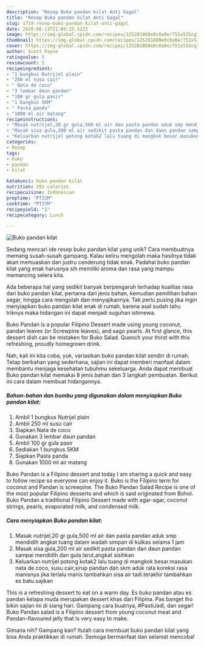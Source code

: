 ```yaml
---
description: "Resep Buko pandan kilat Anti Gagal"
title: "Resep Buko pandan kilat Anti Gagal"
slug: 1719-resep-buko-pandan-kilat-anti-gagal
date: 2020-06-13T21:03:25.522Z
image: https://img-global.cpcdn.com/recipes/125281860e0c0a0e/751x532cq70/buko-pandan-kilat-foto-resep-utama.jpg
thumbnail: https://img-global.cpcdn.com/recipes/125281860e0c0a0e/751x532cq70/buko-pandan-kilat-foto-resep-utama.jpg
cover: https://img-global.cpcdn.com/recipes/125281860e0c0a0e/751x532cq70/buko-pandan-kilat-foto-resep-utama.jpg
author: Scott Payne
ratingvalue: 5
reviewcount: 5
recipeingredient:
- "1 bungkus Nutrijel plain"
- "250 ml susu cair"
- " Nata de coco"
- "3 lembar daun pandan"
- "100 gr gula pasir"
- "1 bungkus SKM"
- " Pasta panda"
- "1000 ml air matang"
recipeinstructions:
- "Masak nutrijel,20 gr gula,500 ml air dan pasta pandan aduk smp mendidih angkat tuang dalam wadah simpan di kulkas selama 1 jam"
- "Masak sisa gula,200 ml air sedikit pasta pandan dan daun pandan sampai mendidih dan gula larut,angkat sisihkan"
- "Keluarkan nutrijel potong kotak2 lalu tuang di mangkok besar.masukan nata de coco, susu cair,sirup pandan dan skm aduk rata koreksi rasa manisnya jika terlalu manis tambahkan sisa air tadi.terakhir tambahkan es batu.sajikan"
categories:
- Resep
tags:
- buko
- pandan
- kilat

katakunci: buko pandan kilat 
nutrition: 291 calories
recipecuisine: Indonesian
preptime: "PT22M"
cooktime: "PT37M"
recipeyield: "1"
recipecategory: Lunch

---
```



![Buko pandan kilat](https://img-global.cpcdn.com/recipes/125281860e0c0a0e/751x532cq70/buko-pandan-kilat-foto-resep-utama.jpg)

Sedang mencari ide resep buko pandan kilat yang unik? Cara membuatnya memang susah-susah gampang. Kalau keliru mengolah maka hasilnya tidak akan memuaskan dan justru cenderung tidak enak. Padahal buko pandan kilat yang enak harusnya sih memiliki aroma dan rasa yang mampu memancing selera kita.

Ada beberapa hal yang sedikit banyak berpengaruh terhadap kualitas rasa dari buko pandan kilat, pertama dari jenis bahan, kemudian pemilihan bahan segar, hingga cara mengolah dan menyajikannya. Tak perlu pusing jika ingin menyiapkan buko pandan kilat enak di rumah, karena asal sudah tahu triknya maka hidangan ini dapat menjadi suguhan istimewa.

Buko Pandan is a popular Filipino Dessert made using young coconut, pandan leaves (or Screwpine leaves), and sago pearls. At first glance, this dessert dish can be mistaken for Buko Salad. Quench your thirst with this refreshing, proudly homegrown drink.


Nah, kali ini kita coba, yuk, variasikan buko pandan kilat sendiri di rumah. Tetap berbahan yang sederhana, sajian ini dapat memberi manfaat dalam membantu menjaga kesehatan tubuhmu sekeluarga. Anda dapat membuat Buko pandan kilat memakai 8 jenis bahan dan 3 langkah pembuatan. Berikut ini cara dalam membuat hidangannya.

<!--inarticleads1-->

##### Bahan-bahan dan bumbu yang digunakan dalam menyiapkan Buko pandan kilat:

1. Ambil 1 bungkus Nutrijel plain
1. Ambil 250 ml susu cair
1. Siapkan  Nata de coco
1. Gunakan 3 lembar daun pandan
1. Ambil 100 gr gula pasir
1. Sediakan 1 bungkus SKM
1. Siapkan  Pasta panda
1. Gunakan 1000 ml air matang


Buko Pandan is a Filipino dessert and today I am sharing a quick and easy to follow recipe so everyone can enjoy it. Buko is the Filipino term for coconut and Pandan is screwpine. The Buko Pandan Salad Recipe is one of the most popular Filipino desserts and which is said originated from Bohol. Buko Pandan a traditional Filipino Dessert made with agar-agar, coconut strings, pearls, evaporated milk, and condensed milk. 

<!--inarticleads2-->

##### Cara menyiapkan Buko pandan kilat:

1. Masak nutrijel,20 gr gula,500 ml air dan pasta pandan aduk smp mendidih angkat tuang dalam wadah simpan di kulkas selama 1 jam
1. Masak sisa gula,200 ml air sedikit pasta pandan dan daun pandan sampai mendidih dan gula larut,angkat sisihkan
1. Keluarkan nutrijel potong kotak2 lalu tuang di mangkok besar.masukan nata de coco, susu cair,sirup pandan dan skm aduk rata koreksi rasa manisnya jika terlalu manis tambahkan sisa air tadi.terakhir tambahkan es batu.sajikan


This is a refreshing dessert to eat on a warm day. Es buko pandan atau es pandan kelapa muda merupakan dessert khas dari Filipina. Pas banget lho bikin sajian ini di siang hari. Gampang cara buatnya, #PastiJadi, dan segar! Buko Pandan salad is a Filipino dessert from young coconut meat and Pandan-flavoured jelly that is very easy to make. 

Gimana nih? Gampang kan? Itulah cara membuat buko pandan kilat yang bisa Anda praktikkan di rumah. Semoga bermanfaat dan selamat mencoba!
